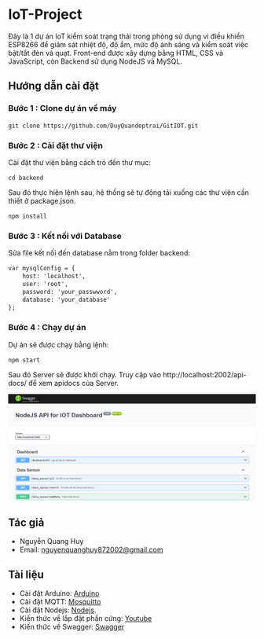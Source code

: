 # IoT-Project
Đây là 1 dự án IoT kiểm soát trạng thái trong phòng sử dụng vi điều khiển ESP8266 để giám sát nhiệt độ, độ ẩm, mức độ ánh sáng và kiểm soát việc bật/tắt đèn và quạt. Front-end được xây dựng bằng HTML, CSS và JavaScript, còn Backend sử dụng NodeJS và MySQL.

## Hướng dẫn cài đặt

### Bước 1 : Clone dự án về máy

```
git clone https://github.com/DuyQuandeptrai/GitIOT.git
```

### Bước 2 : Cài đặt thư viện

Cài đặt thư viện bằng cách trỏ đến thư mục:

```
cd backend
```

Sau đó thực hiện lệnh sau, hệ thống sẽ tự động tải xuống các thư viện cần thiết ở package.json.

```
npm install
```

### Bước 3 : Kết nối với Database

Sửa file kết nối đến database nằm trong folder backend:

```
var mysqlConfig = {
    host: 'localhost',
    user: 'root',
    password: 'your_passwword',
    database: 'your_database'
};
```

### Bước 4 : Chạy dự án

Dự án sẽ được chạy bằng lệnh:

```
npm start
```

Sau đó Server sẽ được khởi chạy. Truy cập vào http://localhost:2002/api-docs/ để xem apidocs của Server.

![Apidocs](./apidocs.png)

## Tác giả
- Nguyễn Quang Huy
- Email: nguyenquanghuy872002@gmail.com

## Tài liệu

- Cài đặt Arduino: [Arduino](https://www.arduino.cc/en/software)
- Cài đặt MQTT: [Mosquitto](https://mosquitto.org/download/)
- Cài đặt Nodejs: [Nodejs](https://nodejs.org/en).
- Kiến thức về lắp đặt phần cứng: [Youtube](https://youtu.be/qdxKUQEgDNE?si=jq4B2je0GqNbf6Yp)
- Kiến thức về Swagger: [Swagger](https://swagger.io/docs/)
